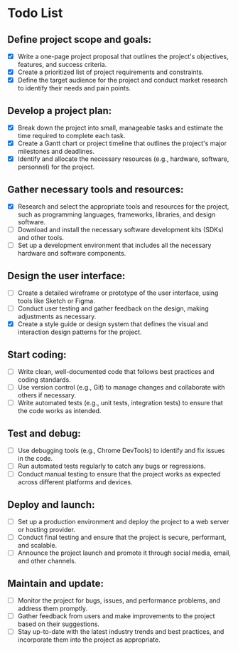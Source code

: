 # Todo List
## Define project scope and goals:
- [x] Write a one-page project proposal that outlines the project's objectives, features, and success criteria.
- [x] Create a prioritized list of project requirements and constraints.
- [x] Define the target audience for the project and conduct market research to identify their needs and pain points.
## Develop a project plan:
- [x] Break down the project into small, manageable tasks and estimate the time required to complete each task.
- [x] Create a Gantt chart or project timeline that outlines the project's major milestones and deadlines.
- [x] Identify and allocate the necessary resources (e.g., hardware, software, personnel) for the project.
## Gather necessary tools and resources:
- [x] Research and select the appropriate tools and resources for the project, such as programming languages, frameworks, libraries, and design software.
- [ ] Download and install the necessary software development kits (SDKs) and other tools.
- [ ] Set up a development environment that includes all the necessary hardware and software components.
## Design the user interface:
- [ ] Create a detailed wireframe or prototype of the user interface, using tools like Sketch or Figma.
- [ ] Conduct user testing and gather feedback on the design, making adjustments as necessary.
- [x] Create a style guide or design system that defines the visual and interaction design patterns for the project.
## Start coding:
- [ ] Write clean, well-documented code that follows best practices and coding standards.
- [ ] Use version control (e.g., Git) to manage changes and collaborate with others if necessary.
- [ ] Write automated tests (e.g., unit tests, integration tests) to ensure that the code works as intended.
## Test and debug:
- [ ] Use debugging tools (e.g., Chrome DevTools) to identify and fix issues in the code.
- [ ] Run automated tests regularly to catch any bugs or regressions.
- [ ] Conduct manual testing to ensure that the project works as expected across different platforms and devices.
## Deploy and launch:
- [ ] Set up a production environment and deploy the project to a web server or hosting provider.
- [ ] Conduct final testing and ensure that the project is secure, performant, and scalable.
- [ ] Announce the project launch and promote it through social media, email, and other channels.
## Maintain and update:
- [ ] Monitor the project for bugs, issues, and performance problems, and address them promptly.
- [ ] Gather feedback from users and make improvements to the project based on their suggestions.
- [ ] Stay up-to-date with the latest industry trends and best practices, and incorporate them into the project as appropriate.